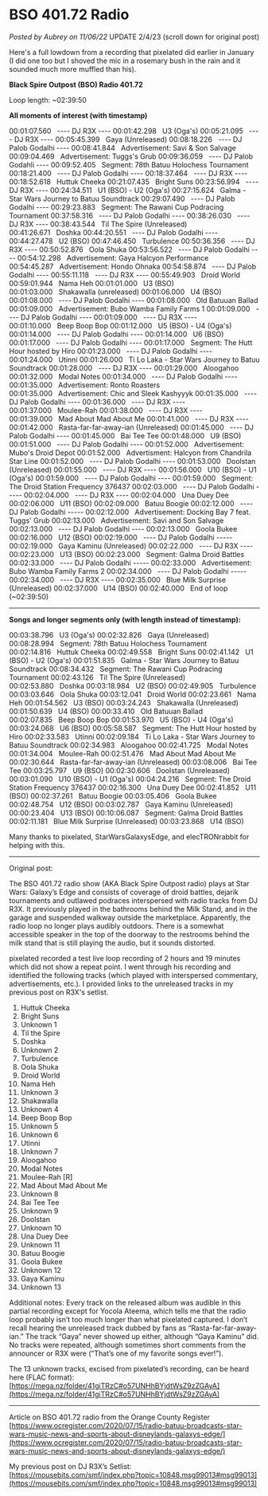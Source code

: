 # BSO 401.72 Radio

*Posted by Aubrey on 11/06/22*
UPDATE 2/4/23 (scroll down for original post)

Here's a full lowdown from a recording that pixelated did earlier in January (I did one too but I shoved the mic in a rosemary bush in the rain and it sounded much more muffled than his).

**Black Spire Outpost (BSO) Radio 401.72**

Loop length: ~02:39:50

**All moments of interest (with timestamp)**

00:01:07.560   ---- DJ R3X ----
00:01:42.298   U3 (Oga's)
00:05:21.095   ---- DJ R3X ----
00:05:45.399   Gaya (Unreleased)
00:08:18.226   ---- DJ Palob Godalhi ----
00:08:41.844   Advertisement: Savi & Son Salvage
00:09:04.469   Advertisement: Tuggs's Grub
00:09:36.059   ---- DJ Palob Godahli ----
00:09:52.405   Segment: 78th Batuu Holochess Tournament
00:18:21.400   ---- DJ Palob Godalhi ----
00:18:37.464   ---- DJ R3X ----
00:18:52.618   Huttuk Cheeka
00:21:07.435   Bright Suns
00:23:56.994   ---- DJ R3X ----
00:24:34.511   U1 (BSO) - U2 (Oga's)
00:27:15.624   Galma - Star Wars Journey to Batuu Soundtrack
00:29:07.490   ---- DJ Palob Godalhi ----
00:29:23.883   Segment: The Rawani Cup Podracing Tournament
00:37:58.316   ---- DJ Palob Godalhi ----
00:38:26.030   ---- DJ R3X ----
00:38:43.544   Til The Spire (Unreleased)
00:41:26.671   Doshka
00:44:20.551   ---- DJ Palob Godalhi ----
00:44:27.478   U2 (BSO)
00:47:46.450   Turbulence
00:50:36.356   ---- DJ R3X ----
00:50:52.876   Oola Shuka
00:53:56.522   ---- DJ Palob Godalhi ----
00:54:12.298   Advertisement: Gaya Halcyon Performance
00:54:45.287   Advertisement: Hondo Ohnaka
00:54:58.874   ---- DJ Palob Godalhi ----
00:55:11.118   ---- DJ R3X ----
00:55:49.903   Droid World
00:59:01.944   Nama Heh
00:01:01.000   U3 (BSO)
00:01:03.000   Shakawalla (unreleased)
00:01:06.000   U4 (BSO)
00:01:08.000   ---- DJ Palob Godalhi ----
00:01:08.000   Old Batuuan Ballad
00:01:09.000   Advertisement: Bubo Wamba Family Farms 1
00:01:09.000   ---- DJ Palob Godalhi ----
00:01:09.000   ---- DJ R3X ----
00:01:10.000   Beep Boop Bop
00:01:12.000   U5 (BSO) - U4 (Oga's)
00:01:14.000   ---- DJ Palob Godalhi ----
00:01:14.000   U6 (BSO)
00:01:17.000   ---- DJ Palob Godalhi ----
00:01:17.000   Segment: The Hutt Hour hosted by Hiro
00:01:23.000   ---- DJ Palob Godalhi ----
00:01:24.000   Utinni
00:01:26.000   Ti Lo Laka - Star Wars Journey to Batuu Soundtrack
00:01:28.000   ---- DJ R3X ----
00:01:29.000   Aloogahoo
00:01:32.000   Modal Notes
00:01:34.000   ---- DJ Palob Godalhi ----
00:01:35.000   Advertisement: Ronto Roasters
00:01:35.000   Advertisement: Chic and Sleek Kashyyyk
00:01:35.000   ---- DJ Palob Godalhi ----
00:01:36.000   ---- DJ R3X ----
00:01:37.000   Moulee-Rah
00:01:38.000   ---- DJ R3X ----
00:01:39.000   Mad About Mad About Me
00:01:41.000   ---- DJ R3X ----
00:01:42.000   Rasta-far-far-away-ian (Unreleased)
00:01:45.000   ---- DJ Palob Godalhi ----
00:01:45.000   Bai Tee Tee
00:01:48.000   U9 (BSO)
00:01:51.000   ---- DJ Palob Godalhi ----
00:01:52.000   Advertisement: Mubo's Droid Depot
00:01:52.000   Advertisment: Halcyon from Chandrila Star Line
00:01:52.000   ---- DJ Palob Godalhi ----
00:01:53.000   Doolstan (Unreleased)
00:01:55.000   ---- DJ R3X ----
00:01:56.000   U10 (BSO) - U1 (Oga's)
00:01:59.000   ---- DJ Palob Godalhi ----
00:01:59.000   Segment: The Droid Station Frequency 376437
00:02:03.000   ---- DJ Palob Godalhi -----
00:02:04.000   ---- DJ R3X ----
00:02:04.000   Una Duey Dee
00:02:06.000   U11 (BSO)
00:02:09.000   Batuu Boogie
00:02:12.000   ---- DJ Palob Godalhi -----
00:02:12.000   Advertisement: Docking Bay 7 feat. Tuggs' Grub
00:02:13.000   Advertisement: Savi and Son Salvage
00:02:13.000   ---- DJ Palob Godalhi ----
00:02:13.000   Goola Bukee
00:02:16.000   U12 (BSO)
00:02:19.000   ---- DJ Palob Godalhi -----
00:02:19.000   Gaya Kaminu (Unreleased)
00:02:22.000   ---- DJ R3X ----
00:02:23.000   U13 (BSO)
00:02:23.000   Segment: Galma Droid Battles
00:02:33.000   ---- DJ Palob Godalhi -----
00:02:33.000   Advertisement: Bubo Wamba Family Farms 2
00:02:34.000   ---- DJ Palob Godalhi -----
00:02:34.000   ---- DJ R3X ----
00:02:35.000   Blue Milk Surprise (Unreleased)
00:02:37.000   U14 (BSO)
00:02:40.000   End of loop (~02:39:50)

---

**Songs and longer segments only (with length instead of timestamp):**

00:03:38.796   U3 (Oga's)
00:02:32.826   Gaya (Unreleased)
00:08:28.994   Segment: 78th Batuu Holochess Tournament
00:02:14.816   Huttuk Cheeka
00:02:49.558   Bright Suns
00:02:41.142   U1 (BSO) - U2 (Oga's)
00:01:51.835   Galma - Star Wars Journey to Batuu Soundtrack
00:08:34.432   Segment: The Rawani Cup Podracing Tournament
00:02:43.126   Til The Spire (Unreleased)
00:02:53.880   Doshka
00:03:18.984   U2 (BSO)
00:02:49.905   Turbulence
00:03:03.646   Oola Shuka
00:03:12.041   Droid World
00:02:23.661   Nama Heh
00:01:54.562   U3 (BSO)
00:03:24.243   Shakawalla (Unreleased)
00:01:50.639   U4 (BSO)
00:00:33.410   Old Batuuan Ballad
00:02:07.835   Beep Boop Bop
00:01:53.970   U5 (BSO) - U4 (Oga's)
00:03:24.068   U6 (BSO)
00:05:58.587   Segment: The Hutt Hour hosted by Hiro
00:02:33.583   Utinni
00:02:09.184   Ti Lo Laka - Star Wars Journey to Batuu Soundtrack
00:02:34.983   Aloogahoo
00:02:41.725   Modal Notes
00:01:34.004   Moulee-Rah
00:02:51.476   Mad About Mad About Me
00:02:30.644   Rasta-far-far-away-ian (Unreleased)
00:03:08.006   Bai Tee Tee
00:03:25.797   U9 (BSO)
00:02:30.606   Doolstan (Unreleased)
00:03:01.090   U10 (BSO) - U1 (Oga's)
00:04:24.216   Segment: The Droid Station Frequency 376437
00:02:16.300   Una Duey Dee
00:02:41.852   U11 (BSO)
00:02:37.261   Batuu Boogie
00:03:05.406   Goola Bukee
00:02:48.754   U12 (BSO)
00:03:02.787   Gaya Kaminu (Unreleased)
00:00:23.404   U13 (BSO)
00:10:06.087   Segment: Galma Droid Battles
00:02:11.181   Blue Milk Surprise (Unreleased)
00:03:23.868   U14 (BSO)

Many thanks to pixelated, StarWarsGalaxysEdge, and elecTRONrabbit for helping with this.

---

Original post:

The BSO 401.72 radio show (AKA Black Spire Outpost radio) plays at Star Wars: Galaxy’s Edge and consists of coverage of droid battles, dejarik tournaments and outlawed podraces interspersed with radio tracks from DJ R3X. It previously played in the bathrooms behind the Milk Stand, and in the garage and suspended walkway outside the marketplace. Apparently, the radio loop no longer plays audibly outdoors. There is a somewhat accessible speaker in the top of the doorway to the restrooms behind the milk stand that is still playing the audio, but it sounds distorted. 

pixelated recorded a test live loop recording of 2 hours and 19 minutes which did not show a repeat point. I went through his recording and identified the following tracks (which played with interspersed commentary, advertisements, etc.). I provided links to the unreleased tracks in my previous post on R3X's setlist.

1. Huttuk Cheeka
2. Bright Suns
3. Unknown 1
4. Til the Spire
5. Doshka
6. Unknown 2
7. Turbulence
8. Oola Shuka
9. Droid World
10. Nama Heh
11. Unknown 3
12. Shakawalla
13. Unknown 4
14. Beep Boop Bop
15. Unknown 5
16. Unknown 6
17. Utinni
18. Unknown 7
19. Aloogahoo
20. Modal Notes
21. Moulee-Rah [R]
22. Mad About Mad About Me
23. Unknown 8
24. Bai Tee Tee
25. Unknown 9
26. Doolstan
27. Unknown 10
28. Una Duey Dee
29. Unknown 11
30. Batuu Boogie
31. Goola Bukee
32. Unknown 12
33. Gaya Kaminu
34. Unknown 13

Additional notes: Every track on the released album was audible in this partial recording except for Yocola Ateema, which tells me that the radio loop probably isn’t too much longer than what pixelated captured. I don’t recall hearing the unreleased track dubbed by fans as “Rasta-far-far-away-ian.” The track “Gaya” never showed up either, although “Gaya Kaminu” did. No tracks were repeated, although sometimes short comments from the announcer or R3X were (”That’s one of my favorite songs ever!”).

The 13 unknown tracks, excised from pixelated’s recording, can be heard here (FLAC format):
[https://mega.nz/folder/41giTRzC#o57UNHhBYjdtWsZ9zZGAyA](https://mega.nz/folder/41giTRzC#o57UNHhBYjdtWsZ9zZGAyA)

---

Article on BSO 401.72 radio from the Orange County Register [https://www.ocregister.com/2020/07/15/radio-batuu-broadcasts-star-wars-music-news-and-sports-about-disneylands-galaxys-edge/](https://www.ocregister.com/2020/07/15/radio-batuu-broadcasts-star-wars-music-news-and-sports-about-disneylands-galaxys-edge/)

My previous post on DJ R3X’s Setlist: [https://mousebits.com/smf/index.php?topic=10848.msg99013#msg99013](https://mousebits.com/smf/index.php?topic=10848.msg99013#msg99013)